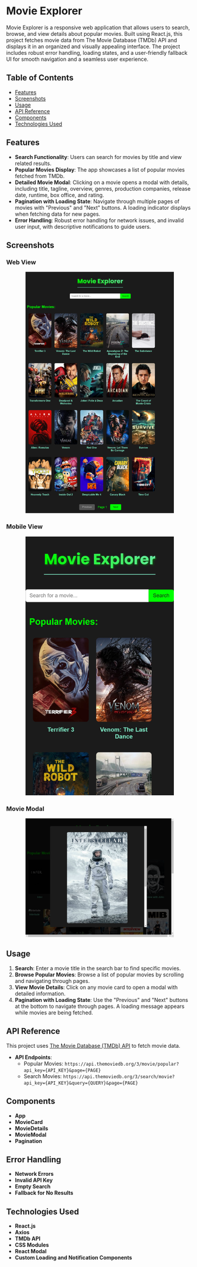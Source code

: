 # Movie Explorer

Movie Explorer is a responsive web application that allows users to search, browse, and view details about popular movies. Built using React.js, this project fetches movie data from The Movie Database (TMDb) API and displays it in an organized and visually appealing interface. The project includes robust error handling, loading states, and a user-friendly fallback UI for smooth navigation and a seamless user experience.

## Table of Contents
- [Features](#features)
- [Screenshots](#screenshots)
- [Usage](#usage)
- [API Reference](#api-reference)
- [Components](#components)
- [Technologies Used](#technologies-used)

## Features

- **Search Functionality**: Users can search for movies by title and view related results.
- **Popular Movies Display**: The app showcases a list of popular movies fetched from TMDb.
- **Detailed Movie Modal**: Clicking on a movie opens a modal with details, including title, tagline, overview, genres, production companies, release date, runtime, box office, and rating.
- **Pagination with Loading State**: Navigate through multiple pages of movies with "Previous" and "Next" buttons. A loading indicator displays when fetching data for new pages.
- **Error Handling**: Robust error handling for network issues, and invalid user input, with descriptive notifications to guide users.
  
## Screenshots

### Web View
<p align="center">
  <img src="./screenshots/Movie Explorer Web View.png" alt="Web View" width="400">
</p>

### Mobile View
<p align="center">
  <img src="./screenshots/Movie Explorer Mobile View.png" alt="Mobile View" width="400">
</p>

### Movie Modal
<p align="center">
  <img src="./screenshots/Movie Explorer Web Modal View.png" alt="Movie Modal" width="400">
</p>

## Usage

1. **Search**: Enter a movie title in the search bar to find specific movies.
2. **Browse Popular Movies**: Browse a list of popular movies by scrolling and navigating through pages.
3. **View Movie Details**: Click on any movie card to open a modal with detailed information.
4. **Pagination with Loading State**: Use the "Previous" and "Next" buttons at the bottom to navigate through pages. A loading message appears while movies are being fetched.

## API Reference

This project uses [The Movie Database (TMDb) API](https://www.themoviedb.org/documentation/api) to fetch movie data.

- **API Endpoints**: 
  - Popular Movies: `https://api.themoviedb.org/3/movie/popular?api_key={API_KEY}&page={PAGE}`
  - Search Movies: `https://api.themoviedb.org/3/search/movie?api_key={API_KEY}&query={QUERY}&page={PAGE}`

## Components

- **App**
- **MovieCard**
- **MovieDetails**
- **MovieModal**
- **Pagination**

## Error Handling

- **Network Errors**
- **Invalid API Key**
- **Empty Search**
- **Fallback for No Results**

## Technologies Used

- **React.js**
- **Axios**
- **TMDb API**
- **CSS Modules**
- **React Modal**
- **Custom Loading and Notification Components**